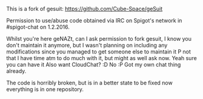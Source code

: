 This is a fork of gesuit: https://github.com/Cube-Space/geSuit

Permission to use/abuse code obtained via IRC on Spigot's network in #spigot-chat on 1.2.2016.

<CyberTiger> Whilst you're here geNAZt, can I ask permission to fork gesuit, I know you don't maintain it anymore, but I wasn't planning on including any modifications since you managed to get someone else to maintain it P
<CyberTiger> not that I have time atm to do much with it, but might as well ask now.
<geNAZt> Yeah sure you can have it
<geNAZt> Also want CloudChat? :D
<CyberTiger> No :P
<CyberTiger> Got my own chat thing already.

The code is horribly broken, but is in a better state to be fixed now everything is in one repository.
